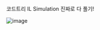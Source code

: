 코드트리 IL Simulation 진짜로 다 풀기!

![image](https://github.com/aaiss0927/HyunJun/assets/101855229/6ab8ed29-7a6e-49fc-99c3-260fd08acc34)
